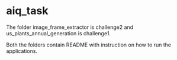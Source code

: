 # aiq_task

The folder image_frame_extractor is challenge2 and us_plants_annual_generation is challenge1.

Both the folders contain README with instruction on how to run the applications.
